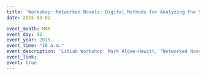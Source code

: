 ```yaml
---
title: 'Workshop: Networked Novels: Digital Methods for Analyzing the Social Formations of Literary Texts'
date: 2015-03-02

event_month: MAR
event_day: 02
event_year: 2015
event_time: "10 a.m."
event_description: 'LitLab Workshop: Mark Algee-Hewitt, "Networked Novels: Digital Methods for Analyzing the Social Formations of Literary Texts"'
event_link: 
event: true
---
```

